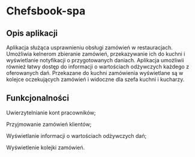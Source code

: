 # Chefsbook-spa
## Opis aplikacji
Aplikacja służąca usprawnieniu obsługi zamówień w restauracjach. Umożliwia kelnerom zbieranie zamówień, przekazywanie ich do kuchni i wyświetlanie notyfikacji o przygotowanych daniach. Aplikacja umożliwii również łatwy dostęp do informacji o wartościach odżywczych każdego z oferowanych dań. Przekazane do kuchni zamówienia wyświetlane są w kolejce oczekujących zamówień i widoczne dla szefa kuchni i kucharzy.

## Funkcjonalności
Uwierzytelnianie kont pracowników;

Przyjmowanie zamówień klientów;

Wyświetlanie informacji o wartościach odżywczych dań;

Wyświetlenie kolejki zamówień.

